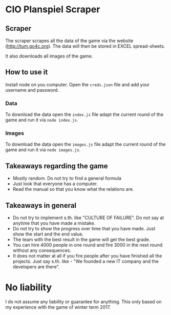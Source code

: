 # CIO Planspiel Scraper

## Scraper

The scraper scrapes all the data of the game via the website (http://tum.go4c.org). The data will then be stored in EXCEL spread-sheets.

It also downloads all images of the game.

## How to use it

Install node on you computer. Open the `creds.json` file and add your username and password. 

### Data
To download the data open the `index.js` file adapt the current round of the game and run it via `node index.js`.

### Images
To download the data open the `images.js` file adapt the current round of the game and run it via `node images.js`.

## Takeaways regarding the game

* Mostly random. Do not try to find a general formula
* Just look that everyone has a computer.
* Read the manual so that you know what the relations are.

## Takeaways in general

* Do not try to implement s.th. like "CULTURE OF FAILURE". Do not say at anytime that you have made a mistake.
* Do not try to show the progress over time that you have made. Just show the start and the end value.
* The team with the best result in the game will get the best grade.
* You can hire 4000 people in one round and fire 3000 in the next round without any consequences.
* It does not matter at all if you fire people after you have finished all the projects. Just say s.th. like - "We founded a new IT company and the developers are there".

# No liability
I do not assume any liability or guarantee for anything. This only based on my experience with the game of winter term 2017.
